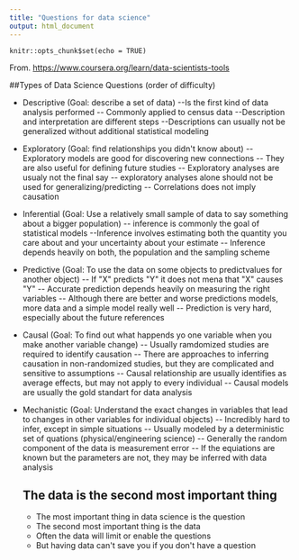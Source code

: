 ```yaml
---
title: "Questions for data science"
output: html_document
---
```


```{r setup, include=FALSE}
knitr::opts_chunk$set(echo = TRUE)
```
From.
https://www.coursera.org/learn/data-scientists-tools

##Types of Data Science Questions (order of difficulty)
- Descriptive (Goal: describe a set of data)
  --Is the first kind of data analysis performed
  -- Commonly applied to census data
  --Description and interpretation are different steps
  --Descriptions can usually not be generalized without additional statistical modeling
- Exploratory (Goal: find relationships you didn't know about)
  -- Exploratory models are good for discovering new connections
  -- They are also useful for defining future studies
  -- Exploratory analyses are usualy not the final say
  -- exploratory analyses alone should not be used for generalizing/predicting
  -- Correlations does not imply causation
- Inferential (Goal: Use a relatively small sample of data to say something about a bigger population)
  -- inference is commonly the goal of statistical models
  --Inference involves estimating both the quantity you care about and your uncertainty about your estimate
  -- Inference depends heavily on both, the population and the sampling scheme
- Predictive (Goal: To use the data on some objects to predictvalues for another object)
  -- If "X" predicts "Y" it does not mena that "X" causes "Y"
  -- Accurate prediction depends heavily on measuring the right variables
  -- Although there are better and worse predictions models, more data and a simple model really well
  -- Prediction is very hard, especially about the future references
- Causal (Goal: To find out what happends yo one variable when you make another variable change)
  -- Usually ramdomized studies are required to identify causation
  -- There are approaches to inferring causation in non-randomized studies, but they are complicated and sensitive to assumptions
  -- Causal relationship are usually identifies as average effects, but may not apply to every individual
  -- Causal models are usually the gold standart for data analysis
- Mechanistic (Goal: Understand the exact changes in variables that lead to changes in other variables for individual objects)
  -- Incredibly hard to infer, except in simple situations
  -- Usually modeled by a deterministic set of quations (physical/engineering science)
  -- Generally the random component of the data is measurement error
  -- If the equiations are known but the parameters are not, they may be inferred with data analysis
  
  ## The data is the second most important thing
  - The most important thing in data science is the question
  - The second most important thing is the data
  - Often the data will limit or enable the questions
  - But having data can't save you if you don't have a question
